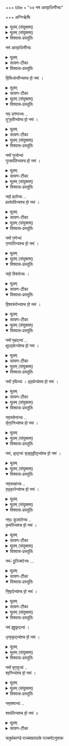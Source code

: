 +++
title = "०४ नम॑ आव्या॒धिनी॑भ्यः"

+++
अग्निर्ऋषिः
<details><summary>मूलम् (संयुक्तम्)</summary>

नम॑ आव्या॒धिनी॑भ्यो वि॒विध्य॑न्तीभ्यश्च वो॒ नमो॒ नम॒ उग॑णाभ्यस्तृꣳह॒तीभ्य॑श्च वो॒ नमो॒ नमो॑ गृ॒त्सेभ्यो॑ गृ॒त्सप॑तिभ्यश्च वो॒ नमो॒ नमो॒ व्राते॑भ्यो॒ व्रात॑पतिभ्यश्च वो॒ नमो॒ नमो॑ ग॒णेभ्यो॑ ग॒णप॑तिभ्यश्च वो॒ नमो॒ नमो॒ विरू॑पेभ्यो वि॒श्वरू॑पेभ्यश्च वो॒ नमो॒ नमो॑ म॒हद्भ्यः॑ क्षुल्ल॒केभ्य॑श्च वो॒ नमो॒ नमो॑ र॒थिभ्यो॑ऽर॒थेभ्य॑श्च वो॒ नमो॒ नमो॒ रथे॑भ्यः [9]  रथ॑पतिभ्यश्च वो॒ नमो॒ नम॒स्सेना॑भ्यस्सेना॒निभ्य॑श्च वो॒ नमो॒ नमः॑ क्ष॒त्तृभ्य॑स्सङ्ग्रही॒तृभ्य॑श्च वो॒ नमो॒ नम॒स्तक्ष॑भ्यो रथका॒रेभ्य॑श्च वो॒ नमो॒ नम॒ᳵ कुला॑लेभ्यᳵ क॒र्मारे॑भ्यश्च वो॒ नमो॒ नमᳶ॑ पु॒ञ्जिष्टे॑भ्यो निषा॒देभ्य॑श्च वो॒ नमो॒ नम॑ इषु॒कृद्भ्यो॑ धन्व॒कृद्भ्य॑श्च वो॒ नमो॒ नमो॑ मृग॒युभ्य॑श्श्व॒निभ्य॑श्च वो॒ नमो॒ नम॒श्श्वभ्य॒श्श्वप॑तिभ्यश्च वो॒ नमः॑ ॥ [10]  
</details>

<details><summary>मूलम् (संयुक्तम्)</summary>

नम॑ आव्या॒धिनी॑भ्यो वि॒विध्य॑न्तीभ्यश्च वो॒ नमः॑ ।
</details>

<details open><summary>विश्वास-प्रस्तुतिः</summary>

नम॑ आव्या॒धिनी॑भ्यः  
</details>

<details><summary>मूलम्</summary>

नम॑ आव्या॒धिनी॑भ्यः  
</details>

<details><summary>सायण-टीका</summary>

२१२२ (अथ चतुर्थाष्टके पञ्चमप्रपाठके चतुर्थोऽनुवाकः)।  
तृतीयानुवाके यान्युभयतोनमस्कारणि यजूंष्युक्तानि तेभ्योऽन्यानि कानिचिदुभयतोनमस्काराणि यजूंषि चतुर्थेऽभिधीयन्ते।  
तत्र प्रथमं यजुराह— नम आव्याधिनीभ्य इति।  
आ समन्ताद्वेद्धुं शक्ताः स्रीमूर्तय आब्याधिन्यः।
</details>

<details open><summary>विश्वास-प्रस्तुतिः</summary>

वि॒विध्य॑न्तीभ्यश्च वो॒ नमः॑ ।
</details>

<details><summary>मूलम्</summary>

वि॒विध्य॑न्तीभ्यश्च वो॒ नमः॑ ।
</details>

<details><summary>सायण-टीका</summary>

विशेषेण वेद्धुं शक्ता विवध्यन्त्यस्ताभ्यो नमः।  
</details>

<details><summary>मूलम् (संयुक्तम्)</summary>

नम॒ उग॑णाभ्यस्तृꣳह॒तीभ्य॑श्च वो॒ नमः॑ ।
</details>

<details open><summary>विश्वास-प्रस्तुतिः</summary>

नम॒ उग॑णाभ्यः ..   
तृ॒ꣳ॒ह॒तीभ्य॑श्च  वो॒ नमः॑ ।
</details>

<details><summary>मूलम्</summary>

नम॒ उग॑णाभ्यः ..   
तृ॒ꣳ॒ह॒तीभ्य॑श्च  वो॒ नमः॑ ।
</details>

<details><summary>सायण-टीका</summary>

अथ द्वितीयं यजुराह— नम उगणाभ्य इति।  
उत्कृष्टगणरूपाः सप्तमातृकाद्याः स्त्रिय उगणाः, हिंसितुं समर्था दुर्गाद्या उग्रदेवतास्तृंहत्यस्ताभ्यो नमः।  
</details>

<details><summary>मूलम् (संयुक्तम्)</summary>

नमो॑ गृ॒त्सेभ्यो॑ गृ॒त्सप॑तिभ्यश्च वो॒ नमः॑
</details>

<details open><summary>विश्वास-प्रस्तुतिः</summary>

नमो॑ गृ॒त्सेभ्यः॑   
गृ॒त्सप॑तिभ्यश्च वो॒ नमः॑ ।
</details>

<details><summary>मूलम्</summary>

नमो॑ गृ॒त्सेभ्यः॑   
गृ॒त्सप॑तिभ्यश्च वो॒ नमः॑ ।
</details>

<details><summary>सायण-टीका</summary>

अथ तृतीयं युजराह— नमो गृत्सेभ्य इति।  
गर्वनशीला गृत्सा विषयलम्पटा इत्यर्थः।  
तेषां पालका गृत्सपतयस्तेभ्यो नमः।  
</details>

<details><summary>मूलम् (संयुक्तम्)</summary>

नमो॒ व्राते॑भ्यो॒ व्रात॑पतिभ्यश्च वो॒ नमः॑ ।
</details>

<details open><summary>विश्वास-प्रस्तुतिः</summary>

नमो॒ व्राते॑भ्यः  ..   
व्रात॑पतिभ्यश्च वो॒ नमः॑ ।
</details>

<details><summary>मूलम्</summary>

नमो॒ व्राते॑भ्यः  ..   
व्रात॑पतिभ्यश्च वो॒ नमः॑ ।
</details>

<details><summary>सायण-टीका</summary>

अथ चतुर्थं यजुराह— नमो व्रातेभ्य इति।  
नानाजातीयानां संघा व्रातास्तेषां पालका व्रातपतयस्तेभ्यो नमः।  
</details>

<details><summary>मूलम् (संयुक्तम्)</summary>

नमो॑ ग॒णेभ्यो॑ ग॒णप॑तिभ्यश्च वो॒ नमः॑ ।
</details>

<details open><summary>विश्वास-प्रस्तुतिः</summary>

नमो॑ ग॒णेभ्यः॑   
ग॒णप॑तिभ्यश्च वो॒ नमः॑ ।
</details>

<details><summary>मूलम्</summary>

नमो॑ ग॒णेभ्यः॑   
ग॒णप॑तिभ्यश्च वो॒ नमः॑ ।
</details>

<details><summary>मूलम् (संयुक्तम्)</summary>

नमो॒ विरू॑पेभ्यो वि॒श्वरू॑पेभ्यश्च वो॒ नमः॑ ।
</details>

<details open><summary>विश्वास-प्रस्तुतिः</summary>

नमो॒ विरू॑पेभ्यः ।
</details>

<details><summary>मूलम्</summary>

नमो॒ विरू॑पेभ्यः ।
</details>

<details><summary>सायण-टीका</summary>

अथ पञ्चमं यजुराह— नमो विरूपेभ्य इति।  
विरूपा विकृतरूपा नग्नमुण्डादयः।  
</details>

<details open><summary>विश्वास-प्रस्तुतिः</summary>

वि॒श्वरू॑पेभ्यश्च वो॒ नमः॑ ।
</details>

<details><summary>मूलम्</summary>

वि॒श्वरू॑पेभ्यश्च वो॒ नमः॑ ।
</details>

<details><summary>सायण-टीका</summary>

विश्वरूपा स्तुरंगगजवक्त्रादिनानाविधरूपधारिणो भृत्यास्तेभ्यो नमः।  
</details>

<details><summary>मूलम् (संयुक्तम्)</summary>

नमो॑ म॒हद्भ्यः॑, क्षुल्ल॒केभ्य॑श्च वो॒ नमः॑
</details>

<details open><summary>विश्वास-प्रस्तुतिः</summary>

नमो॑ म॒हद्भ्यः॑  ..    
क्षुल्ल॒केभ्य॑श्च वो॒ नमः॑ ।
</details>

<details><summary>मूलम्</summary>

नमो॑ म॒हद्भ्यः॑  ..    
क्षुल्ल॒केभ्य॑श्च वो॒ नमः॑ ।
</details>

<details><summary>सायण-टीका</summary>

अथ ....... +++(अत्र षष्टं यजुर् इत्यादिः टीकाभागः न  लब्धः )+++
</details>

<details><summary>मूलम् (संयुक्तम्)</summary>

नमो॑ र॒थिभ्यो॑ऽर॒थेभ्य॑श्च वो॒ नमः॑ ।
</details>

<details open><summary>विश्वास-प्रस्तुतिः</summary>

नमो॑  र॒थिभ्यः॑ ।
अ॒र॒थेभ्य॑श्च वो॒ नमः॑ ।
</details>

<details><summary>मूलम्</summary>

नमो॑  र॒थिभ्यः॑ ।
अ॒र॒थेभ्य॑श्च वो॒ नमः॑ ।
</details>

<details><summary>सायण-टीका</summary>

अथ सप्तमं यजुराह— नमो रथिभ्य इति।  
रथमारूढा रथिनस्तद्रहिता अरथास्तेभ्यो नमः।  
</details>

<details><summary>मूलम् (संयुक्तम्)</summary>

नम॒स्सेना॑भ्यस्सेना॒निभ्य॑श्च वो॒ नमः॑ ।
</details>

<details open><summary>विश्वास-प्रस्तुतिः</summary>

नम॒स्सेना॑भ्यः  ..   
से॒ना॒निभ्य॑श्च वो॒ नमः॑ ।
</details>

<details><summary>मूलम्</summary>

नम॒स्सेना॑भ्यः  ..   
से॒ना॒निभ्य॑श्च वो॒ नमः॑ ।
</details>

<details><summary>मूलम् (संयुक्तम्)</summary>

नमः॑ क्ष॒त्तृभ्य॑स्सङ्ग्रही॒तृभ्य॑श्च वो॒ नमः॑ ।
</details>

<details open><summary>विश्वास-प्रस्तुतिः</summary>

नमः॑, क्ष॒त्तृभ्यः॑
स॒ङ्ग्र॒ही॒तृभ्य॑श्च वो॒ नमः॑ ।
</details>

<details><summary>मूलम्</summary>

नमः॑, क्ष॒त्तृभ्यः॑
स॒ङ्ग्र॒ही॒तृभ्य॑श्च वो॒ नमः॑ ।
</details>

<details><summary>मूलम् (संयुक्तम्)</summary>

नम॒स्तक्ष॑भ्यो रथका॒रेभ्य॑श्च वो॒ नमः॑
</details>

<details open><summary>विश्वास-प्रस्तुतिः</summary>

नम॒स्तक्ष॑भ्यः ..   
र॒थ॒का॒रेभ्य॑श्च वो॒ नमः॑ ।
</details>

<details><summary>मूलम्</summary>

नम॒स्तक्ष॑भ्यः ..   
र॒थ॒का॒रेभ्य॑श्च वो॒ नमः॑ ।
</details>

<details><summary>मूलम् (संयुक्तम्)</summary>

नम॒ᳵ कुला॑लेभ्यᳵ क॒र्मारे॑भ्यश्च वो॒ नमः॑
</details>

<details open><summary>विश्वास-प्रस्तुतिः</summary>

नम॒ᳵ कुला॑लेभ्यः  ..   
क॒र्मारे॑भ्यश्च वो॒ नमः॑ ।
</details>

<details><summary>मूलम्</summary>

नम॒ᳵ कुला॑लेभ्यः  ..   
क॒र्मारे॑भ्यश्च वो॒ नमः॑ ।
</details>

<details><summary>सायण-टीका</summary>

अथ नवममारभ्य सप्तदशपर्यन्तानि स्पष्टार्थानि यजूंष्याह— नमो रथेभ्य इति।   
</details>

<details><summary>मूलम् (संयुक्तम्)</summary>

नमᳶ॑ पु॒ञ्जिष्टे॑भ्यो निषा॒देभ्य॑श्च वो॒ नमः॑ ।
</details>

<details open><summary>विश्वास-प्रस्तुतिः</summary>

नमᳶ॑ पु॒ञ्जिष्टेभ्यः  ...
</details>

<details><summary>मूलम्</summary>

नमᳶ॑ पु॒ञ्जिष्टेभ्यः  ...
</details>

<details><summary>सायण-टीका</summary>

पक्षिपुञ्जानां धातकाः पुञ्जिष्टाः।   
</details>

<details open><summary>विश्वास-प्रस्तुतिः</summary>

नि॒षा॒देभ्य॑श्च  वो॒ नमः॑ ।
</details>

<details><summary>मूलम्</summary>

नि॒षा॒देभ्य॑श्च  वो॒ नमः॑ ।
</details>

<details><summary>सायण-टीका</summary>

मत्स्यघातिनो निषादाः।   
</details>

<details><summary>मूलम् (संयुक्तम्)</summary>

नम॑ इषु॒कृद्भ्यो॑ धन्व॒कृद्भ्य॑श्च वो॒ नमः॑ ।
</details>

<details open><summary>विश्वास-प्रस्तुतिः</summary>

नम॑ इषु॒कृद्भ्यः॑ ।   

ध॒न्व॒कृद्भ्य॑श्च वो॒ नमः॑ ।
</details>

<details><summary>मूलम्</summary>

नम॑ इषु॒कृद्भ्यः॑ ।   

ध॒न्व॒कृद्भ्य॑श्च वो॒ नमः॑ ।
</details>

<details><summary>मूलम् (संयुक्तम्)</summary>

नमो॑ मृग॒युभ्य॑श्श्व॒निभ्य॑श्च वो॒ नमः॑ ।
</details>

<details open><summary>विश्वास-प्रस्तुतिः</summary>

नमो॑ मृग॒युभ्यः॑  ..  
श्व॒निभ्य॑श्च वो॒ नमः॑ ।
</details>

<details><summary>मूलम्</summary>

नमो॑ मृग॒युभ्यः॑  ..  
श्व॒निभ्य॑श्च वो॒ नमः॑ ।
</details>

<details><summary>मूलम् (संयुक्तम्)</summary>

नम॒श्श्वभ्य॒श् श्वप॑तिभ्यश्च वो॒ नमः॑ ॥
</details>

<details open><summary>विश्वास-प्रस्तुतिः</summary>

नम॒श्श्वभ्यः॑  ..

श्वप॑तिभ्यश्च वो॒ नमः॑ ॥
</details>

<details><summary>मूलम्</summary>

नम॒श्श्वभ्यः॑  ..

श्वप॑तिभ्यश्च वो॒ नमः॑ ॥
</details>

<details><summary>सायण-टीका</summary>

शुनां गलेषु बद्धानां पाशानां धारकाः श्वनयः।   

अत्र द्वितीयानुवाको लीलार्थदेवतामूर्तिप्राधान्येन स्तोतुं प्रवृतः।    
तृतीयानुवाकश्चोरमूर्तिप्राधान्येन स्तोतुं प्रवृत्तः।  
चतुर्थोऽनुवाको नानाजातिमूर्तिप्राधान्येति विभागो द्रष्टव्यः॥

इति श्रीमत्सायणाचार्यविरचिते माधवीये वेदार्थप्रकाशे कृष्णयजुर्वेदीयतैत्तिरीयसंहिताभाष्ये चतुर्थकाण्डे पञ्चमप्रपाठके चतुर्थोऽनुवाकः ॥    ४॥
</details>

चतुर्थकाण्डे पञ्चमप्रपाठके पञ्चमोऽनुवाकः
